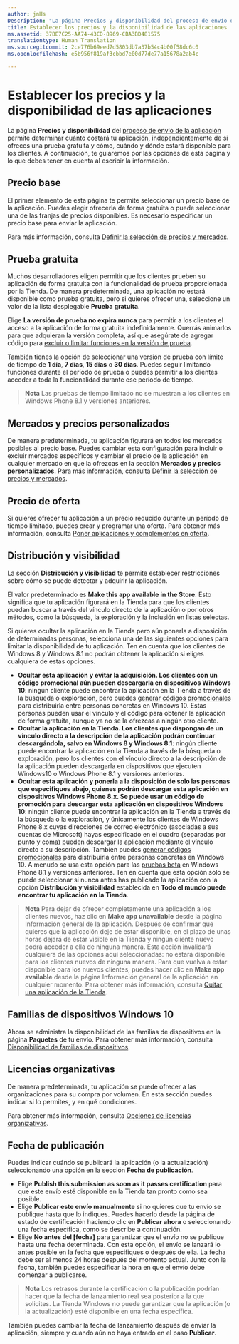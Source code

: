 ```yaml
---
author: jnHs
Description: "La página Precios y disponibilidad del proceso de envío de la aplicación permite determinar cuánto costará tu aplicación, independientemente de si ofreces una prueba gratuita y cómo, cuándo y dónde estará disponible para los clientes."
title: Establecer los precios y la disponibilidad de las aplicaciones
ms.assetid: 37BE7C25-AA74-43CD-8969-CBA3BD481575
translationtype: Human Translation
ms.sourcegitcommit: 2ce776b69eed7d5803db7a37b54c4b00f58dc6c0
ms.openlocfilehash: e5b956f819af3cbbd7e00d77de77a15678a2ab4c

---
```


# Establecer los precios y la disponibilidad de las aplicaciones


La página **Precios y disponibilidad** del [proceso de envío de la aplicación](app-submissions.md) permite determinar cuánto costará tu aplicación, independientemente de si ofreces una prueba gratuita y cómo, cuándo y dónde estará disponible para los clientes. A continuación, te guiaremos por las opciones de esta página y lo que debes tener en cuenta al escribir la información.

## Precio base


El primer elemento de esta página te permite seleccionar un precio base de la aplicación. Puedes elegir ofrecerla de forma gratuita o puede seleccionar una de las franjas de precios disponibles. Es necesario especificar un precio base para enviar la aplicación.

Para más información, consulta [Definir la selección de precios y mercados](define-pricing-and-market-selection.md).

## Prueba gratuita


Muchos desarrolladores eligen permitir que los clientes prueben su aplicación de forma gratuita con la funcionalidad de prueba proporcionada por la Tienda. De manera predeterminada, una aplicación no estará disponible como prueba gratuita, pero si quieres ofrecer una, seleccione un valor de la lista desplegable **Prueba gratuita**.

Elige **La versión de prueba no expira nunca** para permitir a los clientes el acceso a la aplicación de forma gratuita indefinidamente. Querrás animarlos para que adquieran la versión completa, así que asegúrate de agregar código para [excluir o limitar funciones en la versión de prueba](../monetize/in-app-purchases-and-trials.md).

También tienes la opción de seleccionar una versión de prueba con límite de tiempo de **1 día**, **7 días**, **15 días** o **30 días**. Puedes seguir limitando funciones durante el período de prueba o puedes permitir a los clientes acceder a toda la funcionalidad durante ese período de tiempo.

> **Nota** Las pruebas de tiempo limitado no se muestran a los clientes en Windows Phone 8.1 y versiones anteriores.

## Mercados y precios personalizados


De manera predeterminada, tu aplicación figurará en todos los mercados posibles al precio base. Puedes cambiar esta configuración para incluir o excluir mercados específicos y cambiar el precio de la aplicación en cualquier mercado en que la ofrezcas en la sección **Mercados y precios personalizados**. Para más información, consulta [Definir la selección de precios y mercados](define-pricing-and-market-selection.md).

## Precio de oferta


Si quieres ofrecer tu aplicación a un precio reducido durante un período de tiempo limitado, puedes crear y programar una oferta. Para obtener más información, consulta [Poner aplicaciones y complementos en oferta](put-apps-and-add-ons-on-sale.md).

## Distribución y visibilidad


La sección **Distribución y visibilidad** te permite establecer restricciones sobre cómo se puede detectar y adquirir la aplicación.

El valor predeterminado es **Make this app available in the Store**. Esto significa que tu aplicación figurará en la Tienda para que los clientes puedan buscar a través del vínculo directo de la aplicación o por otros métodos, como la búsqueda, la exploración y la inclusión en listas selectas.

Si quieres ocultar la aplicación en la Tienda pero aún ponerla a disposición de determinadas personas, selecciona una de las siguientes opciones para limitar la disponibilidad de tu aplicación. Ten en cuenta que los clientes de Windows 8 y Windows 8.1 no podrán obtener la aplicación si eliges cualquiera de estas opciones.

-   **Ocultar esta aplicación y evitar la adquisición. Los clientes con un código promocional aún pueden descargarla en dispositivos Windows 10**: ningún cliente puede encontrar la aplicación en la Tienda a través de la búsqueda o exploración, pero puedes [generar códigos promocionales](generate-promotional-codes.md) para distribuirla entre personas concretas en Windows 10. Estas personas pueden usar el vínculo y el código para obtener la aplicación de forma gratuita, aunque ya no se la ofrezcas a ningún otro cliente.
-   **Ocultar la aplicación en la Tienda. Los clientes que dispongan de un vínculo directo a la descripción de la aplicación podrán continuar descargándola, salvo en Windows 8 y Windows 8.1**: ningún cliente puede encontrar la aplicación en la Tienda a través de la búsqueda o exploración, pero los clientes con el vínculo directo a la descripción de la aplicación pueden descargarla en dispositivos que ejecuten Windows10 o Windows Phone 8.1 y versiones anteriores.
-   **Ocultar esta aplicación y ponerla a la disposición de solo las personas que especifiques abajo, quienes podrán descargar esta aplicación en dispositivos Windows Phone 8.x. Se puede usar un código de promoción para descargar esta aplicación en dispositivos Windows 10**: ningún cliente puede encontrar la aplicación en la Tienda a través de la búsqueda o la exploración, y únicamente los clientes de Windows Phone 8.x cuyas direcciones de correo electrónico (asociadas a sus cuentas de Microsoft) hayas especificado en el cuadro (separadas por punto y coma) pueden descargar la aplicación mediante el vínculo directo a su descripción. También puedes [generar códigos promocionales](generate-promotional-codes.md) para distribuirla entre personas concretas en Windows 10. A menudo se usa esta opción para las [pruebas beta](beta-testing-and-targeted-distribution.md) en Windows Phone 8.1 y versiones anteriores. Ten en cuenta que esta opción solo se puede seleccionar si nunca antes has publicado la aplicación con la opción **Distribución y visibilidad** establecida en **Todo el mundo puede encontrar tu aplicación en la Tienda**.

> **Nota** Para dejar de ofrecer completamente una aplicación a los clientes nuevos, haz clic en **Make app unavailable** desde la página Información general de la aplicación. Después de confirmar que quieres que la aplicación deje de estar disponible, en el plazo de unas horas dejará de estar visible en la Tienda y ningún cliente nuevo podrá acceder a ella de ninguna manera. Esta acción invalidará cualquiera de las opciones aquí seleccionadas: no estará disponible para los clientes nuevos de ninguna manera. Para que vuelva a estar disponible para los nuevos clientes, puedes hacer clic en **Make app available** desde la página Información general de la aplicación en cualquier momento. Para obtener más información, consulta [Quitar una aplicación de la Tienda](guidance-for-app-package-management.md#removing-an-app-from-the-store).

## Familias de dispositivos Windows 10

Ahora se administra la disponibilidad de las familias de dispositivos en la página **Paquetes** de tu envío. Para obtener más información, consulta [Disponibilidad de familias de dispositivos](upload-app-packages.md#device-family-availability).

## Licencias organizativas


De manera predeterminada, tu aplicación se puede ofrecer a las organizaciones para su compra por volumen. En esta sección puedes indicar si lo permites, y en qué condiciones.

Para obtener más información, consulta [Opciones de licencias organizativas](organizational-licensing.md).

## Fecha de publicación


Puedes indicar cuándo se publicará la aplicación (o la actualización) seleccionando una opción en la sección **Fecha de publicación**.

-   Elige **Publish this submission as soon as it passes certification** para que este envío esté disponible en la Tienda tan pronto como sea posible.
-   Elige **Publicar este envío manualmente** si no quieres que tu envío se publique hasta que lo indiques. Puedes hacerlo desde la página de estado de certificación haciendo clic en **Publicar ahora** o seleccionando una fecha específica, como se describe a continuación.
-   Elige **No antes del \[fecha\]** para garantizar que el envío no se publique hasta una fecha determinada. Con esta opción, el envío se lanzará lo antes posible en la fecha que especifiques o después de ella. La fecha debe ser al menos 24 horas después del momento actual. Junto con la fecha, también puedes especificar la hora en que el envío debe comenzar a publicarse.

   > **Nota** Los retrasos durante la certificación o la publicación podrían hacer que la fecha de lanzamiento real sea posterior a la que solicites. La Tienda Windows no puede garantizar que la aplicación (o la actualización) esté disponible en una fecha específica.

También puedes cambiar la fecha de lanzamiento después de enviar la aplicación, siempre y cuando aún no haya entrado en el paso **Publicar**.
 

 



<!--HONumber=Nov16_HO1-->


